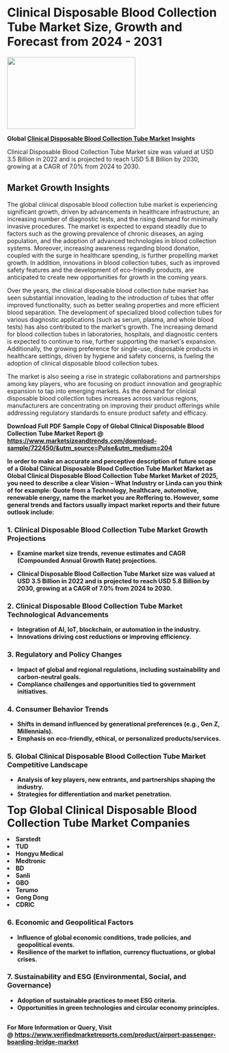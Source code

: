 <H1>Clinical Disposable Blood Collection Tube Market Size, Growth and Forecast from 2024 - 2031</H1><img class="aligncenter size-medium wp-image-584254" src="https://thirdeyenews.in/wp-content/uploads/2024/09/Global-Market-Research-300x168.jpeg" alt="" width="300" height="168" /><p><strong>Global&nbsp;<a href="https://www.marketsizeandtrends.com/download-sample/722450/&amp;utm_source=Pulse&amp;utm_medium=204">Clinical Disposable Blood Collection Tube Market</a> Insights</strong></p><p>Clinical Disposable Blood Collection Tube Market size was valued at USD 3.5 Billion in 2022 and is projected to reach USD 5.8 Billion by 2030, growing at a CAGR of 7.0% from 2024 to 2030.</p><p><h2>Market Growth Insights</h2> <p>The global clinical disposable blood collection tube market is experiencing significant growth, driven by advancements in healthcare infrastructure, an increasing number of diagnostic tests, and the rising demand for minimally invasive procedures. The market is expected to expand steadily due to factors such as the growing prevalence of chronic diseases, an aging population, and the adoption of advanced technologies in blood collection systems. Moreover, increasing awareness regarding blood donation, coupled with the surge in healthcare spending, is further propelling market growth. In addition, innovations in blood collection tubes, such as improved safety features and the development of eco-friendly products, are anticipated to create new opportunities for growth in the coming years.</p> <p><strong></strong></p> <p>Over the years, the clinical disposable blood collection tube market has seen substantial innovation, leading to the introduction of tubes that offer improved functionality, such as better sealing properties and more efficient blood separation. The development of specialized blood collection tubes for various diagnostic applications (such as serum, plasma, and whole blood tests) has also contributed to the market's growth. The increasing demand for blood collection tubes in laboratories, hospitals, and diagnostic centers is expected to continue to rise, further supporting the market's expansion. Additionally, the growing preference for single-use, disposable products in healthcare settings, driven by hygiene and safety concerns, is fueling the adoption of clinical disposable blood collection tubes. <p>The market is also seeing a rise in strategic collaborations and partnerships among key players, who are focusing on product innovation and geographic expansion to tap into emerging markets. As the demand for clinical disposable blood collection tubes increases across various regions, manufacturers are concentrating on improving their product offerings while addressing regulatory standards to ensure product safety and efficacy.</p> <p><strong></p><p><span class=""><strong>Download Full PDF Sample Copy of Global Clinical Disposable Blood Collection Tube Market Report</strong> @ <a href="https://www.marketsizeandtrends.com/download-sample/722450/&amp;utm_source=Pulse&amp;utm_medium=204" target="_blank">https://www.marketsizeandtrends.com/download-sample/722450/&amp;utm_source=Pulse&amp;utm_medium=204</a></span></p><p>In order to make an accurate and perceptive description of future scope of a Global&nbsp;Clinical Disposable Blood Collection Tube Market Market as Global&nbsp;Clinical Disposable Blood Collection Tube Market Market of 2025, you need to describe a clear Vision &ndash; What Industry or Linda can you think of for example: Quote from a Technology, healthcare, automotive, renewable energy, name the market you are Reffering to. However, some general trends and factors usually impact market reports and their future outlook include:</p><h3>1.&nbsp;<strong>Clinical Disposable Blood Collection Tube Market Growth Projections</strong></h3><ul><li>Examine market size trends, revenue estimates and CAGR (Compounded Annual Growth Rate) projections.</li><li><p>Clinical Disposable Blood Collection Tube Market size was valued at USD 3.5 Billion in 2022 and is projected to reach USD 5.8 Billion by 2030, growing at a CAGR of 7.0% from 2024 to 2030.</p></li></ul><h3>2.&nbsp;<strong>Clinical Disposable Blood Collection Tube Market Technological Advancements</strong></h3><ul><li>Integration of AI, IoT, blockchain, or automation in the industry.</li><li>Innovations driving cost reductions or improving efficiency.</li></ul><h3>3.&nbsp;<strong>Regulatory and Policy Changes</strong></h3><ul><li>Impact of global and regional regulations, including sustainability and carbon-neutral goals.</li><li>Compliance challenges and opportunities tied to government initiatives.</li></ul><h3>4.&nbsp;<strong>Consumer Behavior Trends</strong></h3><ul><li>Shifts in demand influenced by generational preferences (e.g., Gen Z, Millennials).</li><li>Emphasis on eco-friendly, ethical, or personalized products/services.</li></ul><h3>5.&nbsp;<strong>Global Clinical Disposable Blood Collection Tube Market Competitive Landscape</strong></h3><ul><li>Analysis of key players, new entrants, and partnerships shaping the industry.</li><li>Strategies for differentiation and market penetration.</li></ul><p data-pm-slice="1 1 []"><span style="color: inherit; font-family: inherit; font-size: 25px;">Top Global Clinical Disposable Blood Collection Tube Market Companies</span></p><div class="" data-test-id=""><p><li>Sarstedt</li><li> TUD</li><li> Hongyu Medical</li><li> Medtronic</li><li> BD</li><li> Sanli</li><li> GBO</li><li> Terumo</li><li> Gong Dong</li><li> CDRIC</li></p></div><h3>6.&nbsp;<strong>Economic and Geopolitical Factors</strong></h3><ul><li>Influence of global economic conditions, trade policies, and geopolitical events.</li><li>Resilience of the market to inflation, currency fluctuations, or global crises.</li></ul><h3>7.&nbsp;<strong>Sustainability and ESG (Environmental, Social, and Governance)</strong></h3><ul><li>Adoption of sustainable practices to meet ESG criteria.</li><li>Opportunities in green technologies and circular economy principles.</li></ul><h2><strong style="font-size: 14px;">For More Information or Query, Visit @&nbsp;</strong><a style="background-color: #ffffff; font-size: 14px;" href="https://www.marketsizeandtrends.com/report/clinical-disposable-blood-collection-tube-market/" target="_blank">https://www.verifiedmarketreports.com/product/airport-passenger-boarding-bridge-market</a></h2>
